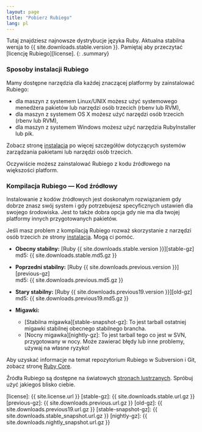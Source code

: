 ```yaml
---
layout: page
title: "Pobierz Rubiego"
lang: pl
---
```


Tutaj znajdziesz najnowsze dystrybucje języka Ruby. Aktualna stabilna
wersja to {{ site.downloads.stable.version }}. Pamiętaj aby przeczytać
[licencję Rubiego][license].
{: .summary}

### Sposoby instalacji Rubiego

Mamy dostępne narzędzia dla każdej znaczącej platformy by zainstalować Rubiego:

* dla maszyn z systemem Linux/UNIX możesz użyć systemowego menedżera pakietów
  lub narzędzi osób trzecich (rbenv lub RVM),
* dla maszyn z systemem OS X możesz użyć narzędzi osób trzecich (rbenv lub RVM),
* dla maszyn z systemem Windows możesz użyć narzędzia RubyInstaller lub pik.

Zobacz stronę [instalacja](/pl/installation/) po więcej szczegółów dotyczących
systemów zarządzania pakietami lub narzędzi osób trzecich.

Oczywiście możesz zainstalować Rubiego z kodu źródłowego na większości platform.

### Kompilacja Rubiego — Kod źródłowy

Instalowanie z kodów źródłowych jest doskonałym rozwiązaniem gdy dobrze
znasz swój system i gdy potrzebujesz specyficznych ustawień dla swojego
środowiska. Jest to także dobra opcja gdy nie ma dla twojej platformy
innych przygotowanych pakietów.

Jeśli masz problem z kompilacją Rubiego rozważ skorzystanie z narzędzi osób
trzecich ze strony [instalacja](/pl/installation/). Mogą ci pomóc.

* **Obecny stabilny:** [Ruby {{ site.downloads.stable.version }}][stable-gz]<br>
  md5: {{ site.downloads.stable.md5.gz }}

* **Poprzedni stabilny:** [Ruby {{ site.downloads.previous.version }}][previous-gz]<br>
  md5: {{ site.downloads.previous.md5.gz }}

* **Stary stabilny:** [Ruby {{ site.downloads.previous19.version }}][old-gz]<br>
  md5: {{ site.downloads.previous19.md5.gz }}

* **Migawki:**
  * [Stabilna migawka][stable-snapshot-gz]:
    To jest tarball ostatniej migawki stabilnej obecnego stabilnego brancha.
  * [Nocny migawka][nightly-gz]:
    To jest tarball tego co jest w SVN, przygotowany
    w nocy. Może zawierać błędy lub inne problemy, używaj na własne ryzyko!

Aby uzyskać informacje na temat repozytorium Rubiego w Subversion i Git,
zobacz stronę [Ruby Core](/en/community/ruby-core/).

Źródła Rubiego są dostępne na światowych [stronach lustrzanych](/en/downloads/mirrors/). Spróbuj
użyć jakiegoś blisko ciebie.



[license]: {{ site.license.url }}
[stable-gz]:   {{ site.downloads.stable.url.gz }}
[previous-gz]: {{ site.downloads.previous.url.gz }}
[old-gz]:      {{ site.downloads.previous19.url.gz }}
[stable-snapshot-gz]: {{ site.downloads.stable_snapshot.url.gz }}
[nightly-gz]: {{ site.downloads.nightly_snapshot.url.gz }}
